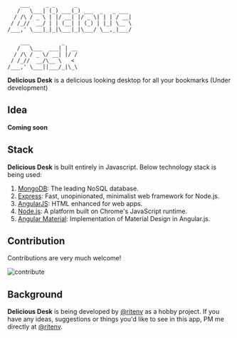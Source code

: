 	    ___     _ _      _                 
	   /   \___| (_) ___(_) ___  _   _ ___ 
	  / /\ / _ \ | |/ __| |/ _ \| | | / __|
	 / /_//  __/ | | (__| | (_) | |_| \__ \
	/___,' \___|_|_|\___|_|\___/ \__,_|___/
	                                       
	    ___          _                     
	   /   \___  ___| | __                 
	  / /\ / _ \/ __| |/ /                 
	 / /_//  __/\__ \   <                  
	/___,' \___||___/_|\_\                 
	                                       

**Delicious Desk** is a delicious looking desktop for all your bookmarks
(Under development)

## Idea

**Coming soon**

## Stack

**Delicious Desk** is built entirely in Javascript. Below technology stack is being used:

1. [MongoDB](http://mongodb.org/): The leading NoSQL database.
2. [Express](http://expressjs.com/): Fast, unopinionated, minimalist web framework for Node.js.
3. [AngularJS](): HTML enhanced for web apps.
4. [Node.js](http://nodejs.org/): A platform built on Chrome's JavaScript runtime.
5. [Angular Material](http://material.angularjs.org/): Implementation of Material Design in Angular.js.

## Contribution

Contributions are very much welcome!

![contribute](minions.gif)

## Background

**Delicious Desk** is being developed by [@ritenv](http://twitter.com/@ritenv) as a hobby project. If you have any ideas, suggestions or things you'd like to see in this app, PM me directly at [@ritenv](http://twitter.com/@ritenv).